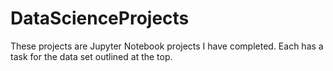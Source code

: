 # DataScienceProjects
These projects are Jupyter Notebook projects I have completed. Each has a task for the data set outlined at the top. 
